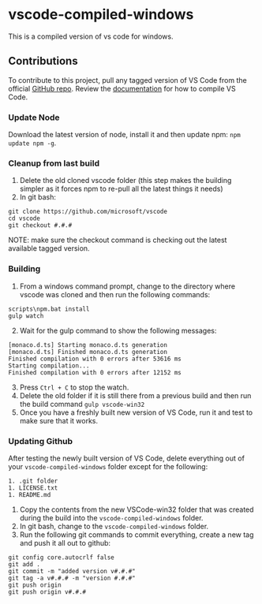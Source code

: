 # vscode-compiled-windows

This is a compiled version of vs code for windows.

## Contributions

To contribute to this project, pull any tagged version of VS Code from the official
[GitHub repo](https://github.com/Microsoft/vscode). Review the
[documentation](https://github.com/Microsoft/vscode/wiki/How-to-Contribute#build-and-run-from-source)
for how to compile VS Code.

### Update Node
Download the latest version of node, install it and then update npm: `npm update npm -g`.

### Cleanup from last build
1. Delete the old cloned vscode folder (this step makes the building simpler as it forces
   npm to re-pull all the latest things it needs)
1. In git bash:
```
git clone https://github.com/microsoft/vscode
cd vscode
git checkout #.#.#
```

NOTE: make sure the checkout command is checking out the latest available tagged version.

### Building
1. From a windows command prompt, change to the directory where vscode was cloned and then
   run the following commands:
```
scripts\npm.bat install
gulp watch
```

2. Wait for the gulp command to show the following messages:
```
[monaco.d.ts] Starting monaco.d.ts generation
[monaco.d.ts] Finished monaco.d.ts generation
Finished compilation with 0 errors after 53616 ms
Starting compilation...
Finished compilation with 0 errors after 12152 ms
```

3. Press `Ctrl + C` to stop the watch.
4. Delete the old folder if it is still there from a previous build and then run the build
   command `gulp vscode-win32`
5. Once you have a freshly built new version of VS Code, run it and test to make sure that
   it works.

### Updating Github
After testing the newly built version of VS Code, delete everything out of your
`vscode-compiled-windows` folder except for the following:

    1. .git folder
    1. LICENSE.txt
    1. README.md

1. Copy the contents from the new VSCode-win32 folder that was created during the build
   into the `vscode-compiled-windows` folder.
1. In git bash, change to the `vscode-compiled-windows` folder.
1. Run the following git commands to commit everything, create a new tag and push it all
   out to github:
```
git config core.autocrlf false
git add .
git commit -m "added version v#.#.#"
git tag -a v#.#.# -m "version #.#.#"
git push origin
git push origin v#.#.#
```
